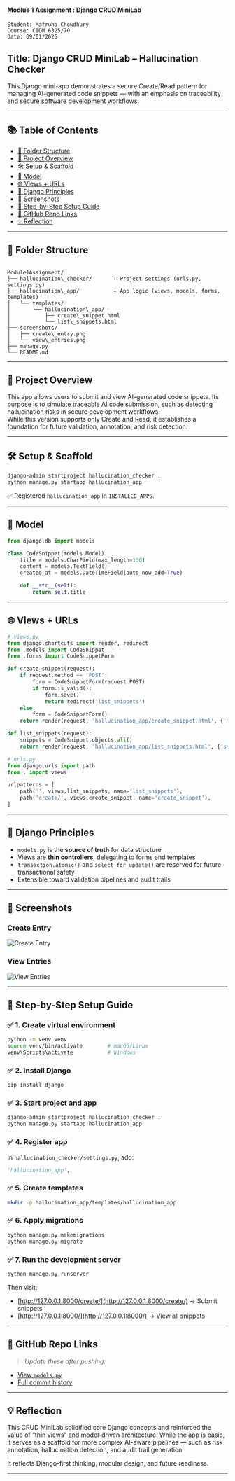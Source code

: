 
#### Modlue 1 Assignment : Django CRUD MiniLab 


    Student: Mafruha Chowdhury
    Course: CIDM 6325/70 
    Date: 09/01/2025 


## Title: Django CRUD MiniLab – Hallucination Checker

This Django mini-app demonstrates a secure Create/Read pattern for managing AI-generated code snippets — with an emphasis on traceability and secure software development workflows.

---

## 📚 Table of Contents

- [📁 Folder Structure](#-folder-structure)
- [📌 Project Overview](#-project-overview)
- [🛠️ Setup & Scaffold](#️-setup--scaffold)
- [🧩 Model](#-model)
- [🌐 Views + URLs](#-views--urls)
- [🔄 Django Principles](#-django-principles)
- [📸 Screenshots](#-screenshots)
- [🧪 Step-by-Step Setup Guide](#-step-by-step-setup-guide)
- [🔗 GitHub Repo Links](#-github-repo-links)
- [💡 Reflection](#-reflection)

---

## 📁 Folder Structure

```

Module1Assignment/
├── hallucination\_checker/       ← Project settings (urls.py, settings.py)
├── hallucination\_app/           ← App logic (views, models, forms, templates)
│   └── templates/
│       └── hallucination\_app/
│           ├── create\_snippet.html
│           └── list\_snippets.html
├── screenshots/
│   ├── create\_entry.png
│   └── view\_entries.png
├── manage.py
└── README.md

````

---

## 📌 Project Overview

This app allows users to submit and view AI-generated code snippets. Its purpose is to simulate traceable AI code submission, such as detecting hallucination risks in secure development workflows.  
While this version supports only Create and Read, it establishes a foundation for future validation, annotation, and risk detection.

---

## 🛠️ Setup & Scaffold

```bash
django-admin startproject hallucination_checker .
python manage.py startapp hallucination_app
````

✅ Registered `hallucination_app` in `INSTALLED_APPS`.

---

## 🧩 Model

```python
from django.db import models

class CodeSnippet(models.Model):
    title = models.CharField(max_length=100)
    content = models.TextField()
    created_at = models.DateTimeField(auto_now_add=True)

    def __str__(self):
        return self.title
```

---

## 🌐 Views + URLs

```python
# views.py
from django.shortcuts import render, redirect
from .models import CodeSnippet
from .forms import CodeSnippetForm

def create_snippet(request):
    if request.method == 'POST':
        form = CodeSnippetForm(request.POST)
        if form.is_valid():
            form.save()
            return redirect('list_snippets')
    else:
        form = CodeSnippetForm()
    return render(request, 'hallucination_app/create_snippet.html', {'form': form})

def list_snippets(request):
    snippets = CodeSnippet.objects.all()
    return render(request, 'hallucination_app/list_snippets.html', {'snippets': snippets})
```

```python
# urls.py
from django.urls import path
from . import views

urlpatterns = [
    path('', views.list_snippets, name='list_snippets'),
    path('create/', views.create_snippet, name='create_snippet'),
]
```

---

## 🔄 Django Principles

* `models.py` is the **source of truth** for data structure
* Views are **thin controllers**, delegating to forms and templates
* `transaction.atomic()` and `select_for_update()` are reserved for future transactional safety
* Extensible toward validation pipelines and audit trails

---

## 📸 Screenshots

### Create Entry

![Create Entry](https://github.com/Mafruha17/CIDM632570/blob/Module1Assignment/Module1Assignment/screenshots/create_entry.png)

### View Entries

![View Entries](https://github.com/Mafruha17/CIDM632570/blob/Module1Assignment/Module1Assignment/screenshots/view_entries.png)

---

## 🧪 Step-by-Step Setup Guide

### ✅ 1. Create virtual environment

```bash
python -m venv venv
source venv/bin/activate        # macOS/Linux
venv\Scripts\activate           # Windows
```

### ✅ 2. Install Django

```bash
pip install django
```

### ✅ 3. Start project and app

```bash
django-admin startproject hallucination_checker .
python manage.py startapp hallucination_app
```

### ✅ 4. Register app

In `hallucination_checker/settings.py`, add:

```python
'hallucination_app',
```

### ✅ 5. Create templates

```bash
mkdir -p hallucination_app/templates/hallucination_app
```

### ✅ 6. Apply migrations

```bash
python manage.py makemigrations
python manage.py migrate
```

### ✅ 7. Run the development server

```bash
python manage.py runserver
```

Then visit:

* [http://127.0.0.1:8000/create/](http://127.0.0.1:8000/create/) → Submit snippets
* [http://127.0.0.1:8000/](http://127.0.0.1:8000/) → View all snippets

---

## 🔗 GitHub Repo Links

> *Update these after pushing:*

* [View `models.py`](https://github.com/Mafruha17/CIDM632570/blob/Module1Assignment/Module1Assignment/hallucination_app/models.py)
* [Full commit history](https://github.com/Mafruha17/CIDM632570/tree/Module1Assignment/Module1Assignment)

---

## 💡 Reflection

This CRUD MiniLab solidified core Django concepts and reinforced the value of “thin views” and model-driven architecture. While the app is basic, it serves as a scaffold for more complex AI-aware pipelines — such as risk annotation, hallucination detection, and audit trail generation.

It reflects Django-first thinking, modular design, and future readiness.

---
